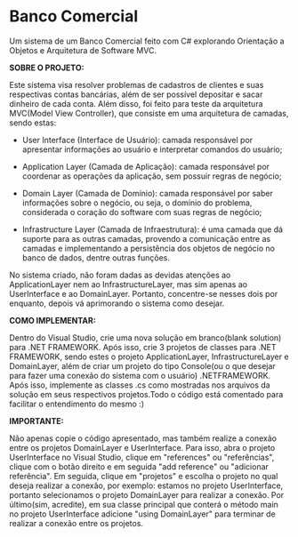 # Banco Comercial
 Um sistema de um Banco Comercial feito com C# explorando Orientação a Objetos e Arquitetura de Software MVC.
 

 **SOBRE O PROJETO:**

 Este sistema visa resolver problemas de cadastros de clientes e suas respectivas contas bancárias, além de ser possível depositar e sacar dinheiro de cada conta. Além disso, foi feito para teste da arquitetura MVC(Model View Controller), que consiste em uma arquitetura de camadas, sendo estas: 

 * User Interface (Interface de Usuário): camada responsável por apresentar informações ao usuário e interpretar comandos do usuário;

 * Application Layer (Camada de Aplicação): camada responsável por coordenar as operações da aplicação, sem possuir regras de negócio;

 * Domain Layer (Camada de Domínio): camada responsável por saber informações sobre o negócio, ou seja, o domínio do problema, considerada o coração do software com suas regras de negócio;

 * Infrastructure Layer (Camada de Infraestrutura): é uma camada que dá suporte para as outras camadas, provendo a comunicação entre as camadas e implementando a persistência dos objetos de negócio no banco de dados, dentre outras funções.


 No sistema criado, não foram dadas as devidas atenções ao ApplicationLayer nem ao InfrastructureLayer, mas sim apenas ao UserInterface e ao DomainLayer. Portanto, concentre-se nesses dois por enquanto, depois vá aprimorando o sistema como desejar. 

 **COMO IMPLEMENTAR:**

 Dentro do Visual Studio, crie uma nova solução em branco(blank solution) para .NET FRAMEWORK. Após isso, crie 3 projetos de classes para .NET FRAMEWORK, sendo estes o projeto ApplicationLayer, InfrastructureLayer e DomainLayer, além de criar um projeto do tipo Console(ou o que desejar para fazer uma conexão do sistema com o usuário) .NETFRAMEWORK. 
 Após isso, implemente as classes .cs como mostradas nos arquivos da solução em seus respectivos projetos.Todo o código está comentado para facilitar o entendimento do mesmo :)

 **IMPORTANTE:**
 
  Não apenas copie o código apresentado, mas também realize a conexão entre os projetos DomainLayer e UserInterface. Para isso, abra o projeto UserInterface no Visual Studio, clique em "references" ou "referências", clique com o botão direito e em seguida "add reference" ou "adicionar referência". Em seguida, clique em "projetos" e escolha o projeto no qual deseja realizar a conexão, por exemplo: estamos no projeto UserInterface, portanto selecionamos o projeto DomainLayer para realizar a conexão. Por último(sim, acredite), em sua classe principal que conterá o método main no projeto UserInterface adicione 
 "using DomainLayer" para terminar de realizar a conexão entre os projetos.
